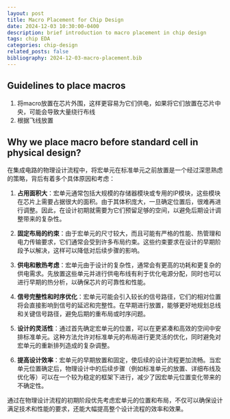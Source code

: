 ```yaml
---
layout: post
title: Macro Placement for Chip Design
date: 2024-12-03 10:30:00-0400
description: brief introduction to macro placement in chip design
tags: chip EDA
categories: chip-design
related_posts: false
bibliography: 2024-12-03-macro-placement.bib
---
```


## Guidelines to place macros

1. 将macro放置在芯片外围，这样更容易为它们供电，如果将它们放置在芯片中央，可能会导致大量绕行布线
2. 根据飞线放置

## Why we place macro before standard cell in physical design?

在集成电路的物理设计流程中，将宏单元在标准单元之前放置是一个经过深思熟虑的策略，背后有着多个具体原因和考虑：

1. **占用面积大**：宏单元通常包括大规模的存储器模块或专用的IP模块，这些模块在芯片上需要占据很大的面积。由于其体积庞大，一旦确定位置后，很难再进行调整。因此，在设计初期就需要为它们预留足够的空间，以避免后期设计调整带来的复杂性。

2. **固定布局的约束**：由于宏单元的尺寸较大，而且可能有严格的性能、热管理和电力传输要求，它们通常会受到许多布局约束。这些约束要求在设计的早期阶段予以解决，这样可以降低对后续步骤的影响。

3. **供电和散热考虑**：宏单元由于设计的复杂性，通常会有更高的功耗和更复杂的供电需求。先放置这些单元并进行供电布线有利于优化电源分配，同时也可以进行早期的热分析，以确保芯片的可靠性和性能。

4. **信号完整性和时序优化**：宏单元可能会引入较长的信号路径，它们的相对位置将会直接影响到信号的延迟和完整性。在早期进行放置，能够更好地规划总线和关键信号路径，避免后期的重布局或时序问题。

5. **设计的灵活性**：通过首先确定宏单元的位置，可以在更紧凑和高效的空间中安排标准单元。这种方法允许对标准单元的布局进行更灵活的优化，同时避免对宏单元的重新排列造成的复杂调整。

6. **提高设计效率**：宏单元的早期放置和固定，使后续的设计流程更加流畅。当宏单元位置确定后，物理设计中的后续步骤（例如标准单元的放置、详细布线及优化等）可以在一个较为稳定的框架下进行，减少了因宏单元位置变化带来的不确定性。

通过在物理设计流程的初期阶段优先考虑宏单元的位置和布局，不仅可以确保设计满足技术和性能的要求，还能大幅提高整个设计流程的效率和效果。